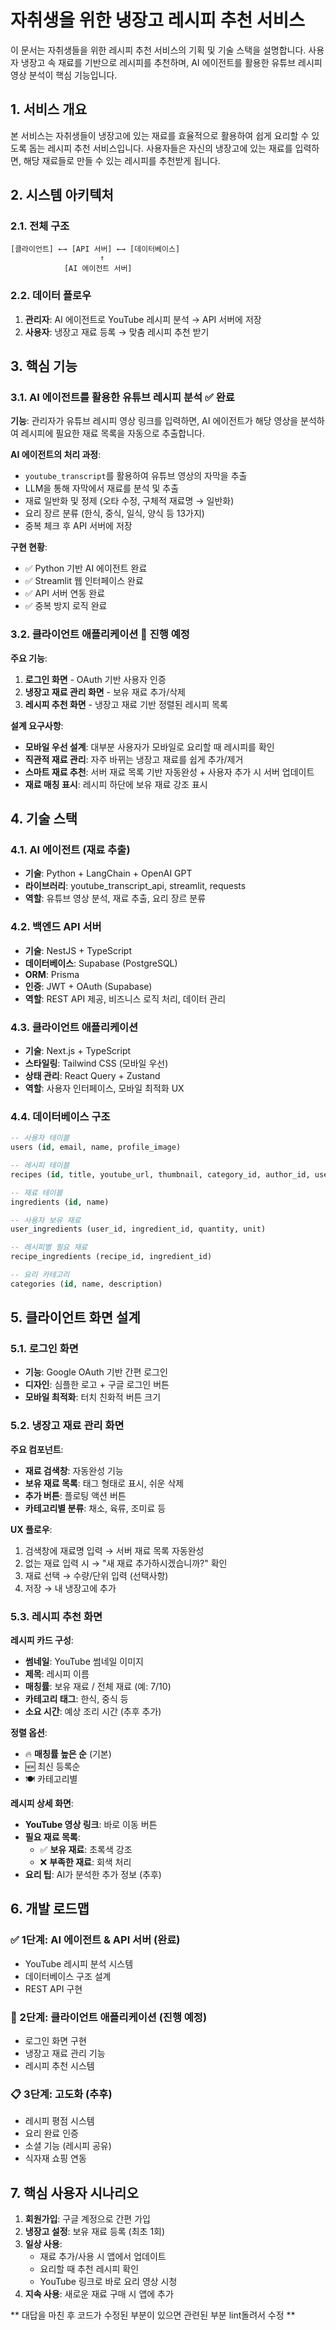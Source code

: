 # 자취생을 위한 냉장고 레시피 추천 서비스

이 문서는 자취생들을 위한 레시피 추천 서비스의 기획 및 기술 스택을 설명합니다. 사용자 냉장고 속 재료를 기반으로 레시피를 추천하며, AI 에이전트를 활용한 유튜브 레시피 영상 분석이 핵심 기능입니다.

## 1. 서비스 개요

본 서비스는 자취생들이 냉장고에 있는 재료를 효율적으로 활용하여 쉽게 요리할 수 있도록 돕는 레시피 추천 서비스입니다. 사용자들은 자신의 냉장고에 있는 재료를 입력하면, 해당 재료들로 만들 수 있는 레시피를 추천받게 됩니다.

## 2. 시스템 아키텍처

### 2.1. 전체 구조
```
[클라이언트] ←→ [API 서버] ←→ [데이터베이스]
                    ↑
            [AI 에이전트 서버]
```

### 2.2. 데이터 플로우
1. **관리자**: AI 에이전트로 YouTube 레시피 분석 → API 서버에 저장
2. **사용자**: 냉장고 재료 등록 → 맞춤 레시피 추천 받기

## 3. 핵심 기능

### 3.1. AI 에이전트를 활용한 유튜브 레시피 분석 ✅ **완료**

**기능**: 관리자가 유튜브 레시피 영상 링크를 입력하면, AI 에이전트가 해당 영상을 분석하여 레시피에 필요한 재료 목록을 자동으로 추출합니다.

**AI 에이전트의 처리 과정**:
- `youtube_transcript`를 활용하여 유튜브 영상의 자막을 추출
- LLM을 통해 자막에서 재료를 분석 및 추출
- 재료 일반화 및 정제 (오타 수정, 구체적 재료명 → 일반화)
- 요리 장르 분류 (한식, 중식, 일식, 양식 등 13가지)
- 중복 체크 후 API 서버에 저장

**구현 현황**:
- ✅ Python 기반 AI 에이전트 완료
- ✅ Streamlit 웹 인터페이스 완료
- ✅ API 서버 연동 완료
- ✅ 중복 방지 로직 완료

### 3.2. 클라이언트 애플리케이션 🚧 **진행 예정**

**주요 기능**:
1. **로그인 화면** - OAuth 기반 사용자 인증
2. **냉장고 재료 관리 화면** - 보유 재료 추가/삭제
3. **레시피 추천 화면** - 냉장고 재료 기반 정렬된 레시피 목록

**설계 요구사항**:
- **모바일 우선 설계**: 대부분 사용자가 모바일로 요리할 때 레시피를 확인
- **직관적 재료 관리**: 자주 바뀌는 냉장고 재료를 쉽게 추가/제거
- **스마트 재료 추천**: 서버 재료 목록 기반 자동완성 + 사용자 추가 시 서버 업데이트
- **재료 매칭 표시**: 레시피 하단에 보유 재료 강조 표시

## 4. 기술 스택

### 4.1. AI 에이전트 (재료 추출)
- **기술**: Python + LangChain + OpenAI GPT
- **라이브러리**: youtube_transcript_api, streamlit, requests
- **역할**: 유튜브 영상 분석, 재료 추출, 요리 장르 분류

### 4.2. 백엔드 API 서버
- **기술**: NestJS + TypeScript
- **데이터베이스**: Supabase (PostgreSQL)
- **ORM**: Prisma
- **인증**: JWT + OAuth (Supabase)
- **역할**: REST API 제공, 비즈니스 로직 처리, 데이터 관리

### 4.3. 클라이언트 애플리케이션
- **기술**: Next.js + TypeScript
- **스타일링**: Tailwind CSS (모바일 우선)
- **상태 관리**: React Query + Zustand
- **역할**: 사용자 인터페이스, 모바일 최적화 UX

### 4.4. 데이터베이스 구조
```sql
-- 사용자 테이블
users (id, email, name, profile_image)

-- 레시피 테이블  
recipes (id, title, youtube_url, thumbnail, category_id, author_id, user_id)

-- 재료 테이블
ingredients (id, name)

-- 사용자 보유 재료
user_ingredients (user_id, ingredient_id, quantity, unit)

-- 레시피별 필요 재료
recipe_ingredients (recipe_id, ingredient_id)

-- 요리 카테고리
categories (id, name, description)
```

## 5. 클라이언트 화면 설계

### 5.1. 로그인 화면
- **기능**: Google OAuth 기반 간편 로그인
- **디자인**: 심플한 로고 + 구글 로그인 버튼
- **모바일 최적화**: 터치 친화적 버튼 크기

### 5.2. 냉장고 재료 관리 화면
**주요 컴포넌트**:
- **재료 검색창**: 자동완성 기능
- **보유 재료 목록**: 태그 형태로 표시, 쉬운 삭제
- **추가 버튼**: 플로팅 액션 버튼
- **카테고리별 분류**: 채소, 육류, 조미료 등

**UX 플로우**:
1. 검색창에 재료명 입력 → 서버 재료 목록 자동완성
2. 없는 재료 입력 시 → "새 재료 추가하시겠습니까?" 확인
3. 재료 선택 → 수량/단위 입력 (선택사항)
4. 저장 → 내 냉장고에 추가

### 5.3. 레시피 추천 화면
**레시피 카드 구성**:
- **썸네일**: YouTube 썸네일 이미지
- **제목**: 레시피 이름
- **매칭률**: 보유 재료 / 전체 재료 (예: 7/10)
- **카테고리 태그**: 한식, 중식 등
- **소요 시간**: 예상 조리 시간 (추후 추가)

**정렬 옵션**:
- 🔥 **매칭률 높은 순** (기본)
- 🆕 최신 등록순
- 🍽️ 카테고리별

**레시피 상세 화면**:
- **YouTube 영상 링크**: 바로 이동 버튼
- **필요 재료 목록**: 
  - ✅ **보유 재료**: 초록색 강조
  - ❌ **부족한 재료**: 회색 처리
- **요리 팁**: AI가 분석한 추가 정보 (추후)

## 6. 개발 로드맵

### ✅ 1단계: AI 에이전트 & API 서버 (완료)
- YouTube 레시피 분석 시스템
- 데이터베이스 구조 설계
- REST API 구현

### 🚧 2단계: 클라이언트 애플리케이션 (진행 예정)
- 로그인 화면 구현
- 냉장고 재료 관리 기능
- 레시피 추천 시스템

### 📋 3단계: 고도화 (추후)
- 레시피 평점 시스템
- 요리 완료 인증
- 소셜 기능 (레시피 공유)
- 식자재 쇼핑 연동

## 7. 핵심 사용자 시나리오

1. **회원가입**: 구글 계정으로 간편 가입
2. **냉장고 설정**: 보유 재료 등록 (최초 1회)
3. **일상 사용**: 
   - 재료 추가/사용 시 앱에서 업데이트
   - 요리할 때 추천 레시피 확인
   - YouTube 링크로 바로 요리 영상 시청
4. **지속 사용**: 새로운 재료 구매 시 앱에 추가

** 대답을 마친 후 코드가 수정된 부분이 있으면 관련된 부분 lint돌려서 수정 **
